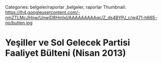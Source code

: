 Categories: belgeler/raporlar ,belgeler, raporlar
Thumbnail: https://lh4.googleusercontent.com/-nmZTLMcJHnw/UnwjD8HmlxI/AAAAAAAAAqc/Z_ds4BYPJ_c/w471-h665-no/bulten.jpg

# Yeşiller ve Sol Gelecek Partisi Faaliyet Bülteni (Nisan 2013)



<div data-configid="9722162/5409325" style="width: %100; height: %100;" class="issuuembed"></div><script type="text/javascript" src="//e.issuu.com/embed.js" async="true"></script>

